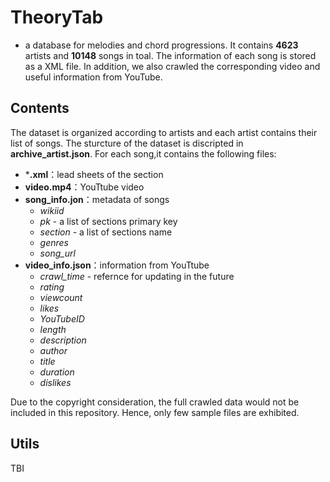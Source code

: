 # TheoryTab

- a database for melodies and chord progressions. It contains **4623** artists and **10148** songs in toal. The information of each song is stored as a XML file. In addition, we also crawled the corresponding video and useful information from YouTube.

## Contents
The dataset is organized according to artists and each artist contains their list of songs. The sturcture of the dataset is discripted in **archive_artist.json**. For each song,it contains the following files:

 - ***.xml**：lead sheets of the section
 - **video.mp4**：YouTtube video
 - **song_info.jon**：metadata of songs
    - *wikiid*
    - *pk* - a list of sections primary key
    - *section* - a list of sections name
    - *genres*
    - *song_url*
 - **video_info.json**：information from YouTtube
    - *crawl_time* - refernce for updating in the future
    - *rating*
    - *viewcount*
    - *likes*
    - *YouTubeID*
    - *length*
    - *description*
    - *author*
    - *title*
    - *duration*
    - *dislikes*


Due to the copyright consideration, the full crawled data would not be included in this repository. Hence, only few sample files are exhibited.

## Utils
TBI

[Theorytab]: https://www.hooktheory.com/theorytab

